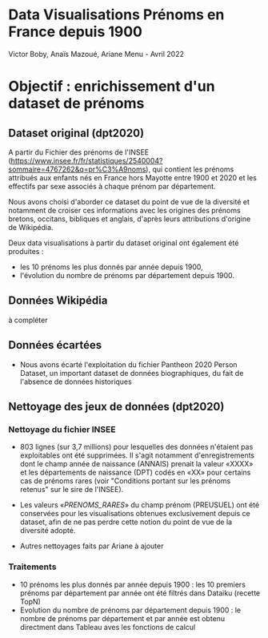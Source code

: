 Data Visualisations Prénoms en France depuis 1900
===
Victor Boby, Anaïs Mazoué, Ariane Menu - Avril 2022

# Objectif : enrichissement d'un dataset de prénoms

## Dataset original (dpt2020)
A partir du Fichier des prénoms de l'INSEE (https://www.insee.fr/fr/statistiques/2540004?sommaire=4767262&q=pr%C3%A9noms), qui contient les prénoms attribués aux enfants nés en France hors Mayotte entre 1900 et 2020 et les effectifs par sexe associés à chaque prénom par département.

Nous avons choisi d'aborder ce dataset du point de vue de la diversité et notamment de croiser ces informations avec les origines des prénoms bretons, occitans, bibliques et anglais, d'après leurs attributions d'origine de Wikipédia.

Deux data visualisations à partir du dataset original ont également été produites :
- les 10 prénoms les plus donnés par année depuis 1900,
- l'évolution du nombre de prénoms par département depuis 1900.

## Données Wikipédia
à compléter

## Données écartées
- Nous avons écarté l'exploitation du fichier Pantheon 2020 Person Dataset, un important dataset de données biographiques, du fait de l'absence de données historiques

## Nettoyage des jeux de données (dpt2020)

### Nettoyage du fichier INSEE
- 803 lignes (sur 3,7 millions) pour lesquelles des données n'étaient pas exploitables ont été supprimées. Il s'agit notamment d'enregistrements dont le champ année de naissance (ANNAIS) prenait la valeur «XXXX» et les départements de naissance (DPT) codés en «XX» pour certains cas de prénoms rares (voir "Conditions portant sur les prénoms retenus" sur le sire de l'INSEE).

- Les valeurs «_PRENOMS_RARES_» du champ prénom (PREUSUEL) ont été conservées pour les visualisations obtenues exclusivement depuis ce dataset, afin de ne pas perdre cette notion du point de vue de la diversité adopté.

- Autres nettoyages faits par Ariane à ajouter

### Traitements

- 10 prénoms les plus donnés par année depuis 1900 : les 10 premiers prénoms par département par année ont été filtrés dans Dataiku (recette TopN)
- Evolution du nombre de prénoms par département depuis 1900 : le nombre de prénoms par département et par année est obtenu directment dans Tableau aves les fonctions de calcul





